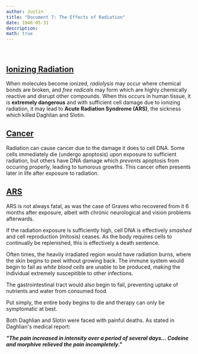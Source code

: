 ```yaml
---
author: Justin
title: "Document 7: The Effects of Radiation"
date: 1946-05-31
description: 
math: true
---
```


<br>

## <ins>Ionizing Radiation</ins>

When molecules become ionized, *radiolysis* may occur where chemical bonds are broken, and *free radicals* may form which are highly chemically reactive and disrupt other compounds. When this occurs in human tissue, it is **extremely dangerous** and with sufficient cell damage due to ionizing radiation, it may lead to **Acute Radiation Syndrome (ARS)**, the sickness which killed Daghlian and Slotin. 

## <ins>Cancer</ins>

Radiation can cause cancer due to the damage it does to cell DNA. Some cells immediately die (undergo apoptosis) upon exposure to sufficient radiation, but others have DNA damage which *prevents* apoptosis from occuring properly, leading to tumorous growths. This cancer often presents later in life after exposure to radiation.

## <ins>ARS</ins>

ARS is not always fatal, as was the case of Graves who recovered from it 6 months after exposure, albeit with chronic neurological and vision problems afterwards. 

If the radiation exposure is sufficiently high, cell DNA is effectively *smashed* and cell reproduction (mitosis) ceases. As the body requires cells to continually be replenished, this is effectively a death sentence.

Often times, the heavily irradiated region would have radiation burns, where the skin begins to peel without growing back. The immune system would begin to fail as *white blood cells* are unable to be produced, making the individual extremely suscepitible to other infections.

The gastrointestinal tract would also begin to fail, preventing uptake of nutrients and water from consumed food. 

Put simply, the entire body begins to die and therapy can only be symptomatic at best.


Both Daghlian and Slotin were faced with painful deaths. As stated in Daghlian's medical report:

_**"The pain increased in intensity over a period of several days... Codeine and morphive relieved the pain incompletely."**_


